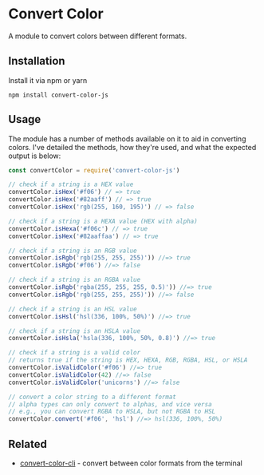 # Convert Color

A module to convert colors between different formats.

## Installation

Install it via npm or yarn

```
npm install convert-color-js
```

## Usage

The module has a number of methods available on it to aid in converting colors. I've detailed the methods, how they're used, and what the expected output is below:

```js
const convertColor = require('convert-color-js')

// check if a string is a HEX value
convertColor.isHex('#f06') // => true
convertColor.isHex('#82aaff') // => true
convertColor.isHex('rgb(255, 160, 195)') // => false

// check if a string is a HEXA value (HEX with alpha)
convertColor.isHexa('#f06c') // => true
convertColor.isHex('#82aaffaa') // => true

// check if a string is an RGB value
convertColor.isRgb('rgb(255, 255, 255)')) //=> true
convertColor.isRgb('#f06') //=> false

// check if a string is an RGBA value
convertColor.isRgb('rgba(255, 255, 255, 0.5)')) //=> true
convertColor.isRgb('rgb(255, 255, 255)')) //=> false

// check if a string is an HSL value
convertColor.isHsl('hsl(336, 100%, 50%)') //=> true

// check if a string is an HSLA value
convertColor.isHsla('hsla(336, 100%, 50%, 0.8)') //=> true

// check if a string is a valid color
// returns true if the string is HEX, HEXA, RGB, RGBA, HSL, or HSLA
convertColor.isValidColor('#f06') //=> true
convertColor.isValidColor(42) //=> false
convertColor.isValidColor('unicorns') //=> false

// convert a color string to a different format
// alpha types can only convert to alphas, and vice versa
// e.g., you can convert RGBA to HSLA, but not RGBA to HSL
convertColor.convert('#f06', 'hsl') //=> hsl(336, 100%, 50%)
```

## Related

- [convert-color-cli](https://github.com/mikemcbride/convert-color-cli) - convert between color formats from the terminal
